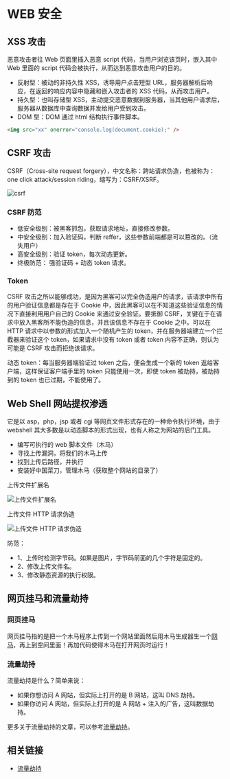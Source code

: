 # WEB 安全

## XSS 攻击

恶意攻击者往 Web 页面里插入恶意 script 代码，当用户浏览该页时，嵌入其中 Web 里面的 script 代码会被执行，从而达到恶意攻击用户的目的。

- 反射型：被动的非持久性 XSS，诱导用户点击短型 URL，服务器解析后响应，在返回的响应内容中隐藏和嵌入攻击者的 XSS 代码，从而攻击用户。
- 持久型：也叫存储型 XSS，主动提交恶意数据到服务器，当其他用户请求后，服务器从数据库中查询数据并发给用户受到攻击。
- DOM 型：DOM 通过 html 结构执行事件脚本。

```html
<img src="xx" onerror="console.log(document.cookie);" />
```

## CSRF 攻击

CSRF（Cross-site request forgery），中文名称：跨站请求伪造，也被称为：one click attack/session riding，缩写为：CSRF/XSRF。

![csrf](fontend-security-csrf.jpg)

### CSRF 防范

- 低安全级别：被黑客抓包，获取请求地址，直接修改参数。
- 中安全级别：加入验证码，判断 reffer，这些参数前端都是可以篡改的。（流失用户）
- 高安全级别：验证 token，每次动态更新。
- 终极防范： 强验证码 + 动态 token 请求。

### Token

CSRF 攻击之所以能够成功，是因为黑客可以完全伪造用户的请求，该请求中所有的用户验证信息都是存在于 Cookie 中，因此黑客可以在不知道这些验证信息的情况下直接利用用户自己的 Cookie 来通过安全验证。要抵御 CSRF，关键在于在请求中放入黑客所不能伪造的信息，并且该信息不存在于 Cookie 之中。可以在 HTTP 请求中以参数的形式加入一个随机产生的 token，并在服务器端建立一个拦截器来验证这个 token，如果请求中没有 token 或者 token 内容不正确，则认为可能是 CSRF 攻击而拒绝该请求。

动态 token：每当服务器端验证过 token 之后，便会生成一个新的 token 返给客户端，这样保证客户端手里的 token 只能使用一次，即使 token 被劫持，被劫持到的 token 也已过期，不能使用了。

## Web Shell 网站提权渗透

它是以 asp，php，jsp 或者 cgi 等网页文件形式存在的一种命令执行环境，由于 webshell 其大多数是以动态脚本的形式出现，也有人称之为网站的后门工具。

- 编写可执行的 web 脚本文件（木马）
- 寻找上传漏洞，将我们的木马上传
- 找到上传后路径，并执行
- 安装好中国菜刀，管理木马（获取整个网站的目录了）

上传文件扩展名

![上传文件扩展名](fontend-security1.png)

上传文件 HTTP 请求伪造

![上传文件 HTTP 请求伪造](fontend-security2.png)

防范：

- 1、上传时检测字节码。如果是图片，字节码前面的几个字符是固定的。
- 2、修改上传文件名。
- 3、修改静态资源的执行权限。

## 网页挂马和流量劫持

### 网页挂马

网页挂马指的是把一个木马程序上传到一个网站里面然后用木马生成器生一个[网马](https://baike.baidu.com/item/%E7%BD%91%E9%A9%AC)，再上到空间里面！再加代码使得木马在打开网页时运行！

### 流量劫持

流量劫持是什么？简单来说：

- 如果你想访问 A 网站，但实际上打开的是 B 网站，这叫 DNS 劫持。
- 如果你访问 A 网站，但实际上打开的是 A 网站 + 注入的广告，这叫数据劫持。

更多关于流量劫持的文章，可以参考[流量劫持](osi-hijack.html)。

## 相关链接

- [流量劫持](http://fex.baidu.com/blog/2014/04/traffic-hijack/)
